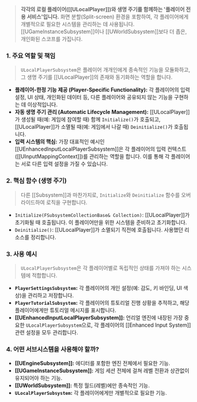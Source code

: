 
> **각각의 로컬 플레이어([[ULocalPlayer]])와 생명 주기를 함께하는 '플레이어 전용 서비스'입니다.** 화면 분할(Split-screen) 환경을 포함하여, 각 플레이어에게 개별적으로 필요한 시스템을 관리하는 데 사용됩니다. [[UGameInstanceSubsystem]]이나 [[UWorldSubsystem]]보다 더 좁은, 개인화된 스코프를 가집니다.

### **1. 주요 역할 및 책임**
> `ULocalPlayerSubsystem`은 플레이어 개개인에게 종속적인 기능을 모듈화하고, 그 생명 주기를 [[ULocalPlayer]]의 존재와 동기화하는 역할을 합니다.
* **플레이어-한정 기능 제공 (Player-Specific Functionality):**
    각 플레이어의 입력 설정, UI 상태, 개인화된 데이터 등, 다른 플레이어와 공유되지 않는 기능을 구현하는 데 이상적입니다.
* **자동 생명 주기 관리 (Automatic Lifecycle Management):**
    [[ULocalPlayer]]가 생성될 때(예: 게임에 참여할 때) 함께 `Initialize()`가 호출되고, [[ULocalPlayer]]가 소멸될 때(예: 게임에서 나갈 때) `Deinitialize()`가 호출됩니다.
* **입력 시스템의 핵심:**
    가장 대표적인 예시인 [[UEnhancedInputLocalPlayerSubsystem]]은 각 플레이어의 입력 컨텍스트([[UInputMappingContext]])를 관리하는 역할을 합니다. 이를 통해 각 플레이어는 서로 다른 입력 설정을 가질 수 있습니다.

### **2. 핵심 함수 (생명 주기)**
> 다른 [[Subsystem]]과 마찬가지로, `Initialize`와 `Deinitialize` 함수를 오버라이드하여 로직을 구현합니다.
* `Initialize(FSubsystemCollectionBase& Collection)`:
    [[ULocalPlayer]]가 초기화될 때 호출됩니다. 이 플레이어만을 위한 시스템을 준비하고 초기화합니다.
* `Deinitialize()`:
    [[ULocalPlayer]]가 소멸되기 직전에 호출됩니다. 사용했던 리소스를 정리합니다.

### **3. 사용 예시**
> `ULocalPlayerSubsystem`은 각 플레이어별로 독립적인 상태를 가져야 하는 시스템에 적합합니다.
* **`PlayerSettingsSubsystem`:**
    각 플레이어의 개인 설정(예: 감도, 키 바인딩, UI 색상)을 관리하고 저장합니다.
* **`PlayerTutorialSubsystem`:**
    각 플레이어의 튜토리얼 진행 상황을 추적하고, 해당 플레이어에게만 튜토리얼 메시지를 표시합니다.
* **[[UEnhancedInputLocalPlayerSubsystem]]:**
    언리얼 엔진에 내장된 가장 중요한 `ULocalPlayerSubsystem`으로, 각 플레이어의 [[Enhanced Input System]] 관련 설정을 모두 관리합니다.

### **4. 어떤 서브시스템을 사용해야 할까?**
* **[[UEngineSubsystem]]:** 에디터를 포함한 엔진 전체에서 필요한 기능.
* **[[UGameInstanceSubsystem]]:** 게임 세션 전체에 걸쳐 레벨 전환과 상관없이 유지되어야 하는 기능.
* **[[UWorldSubsystem]]:** 특정 월드(레벨)에만 종속적인 기능.
* **`ULocalPlayerSubsystem`:** 각 플레이어에게만 개별적으로 필요한 기능.
